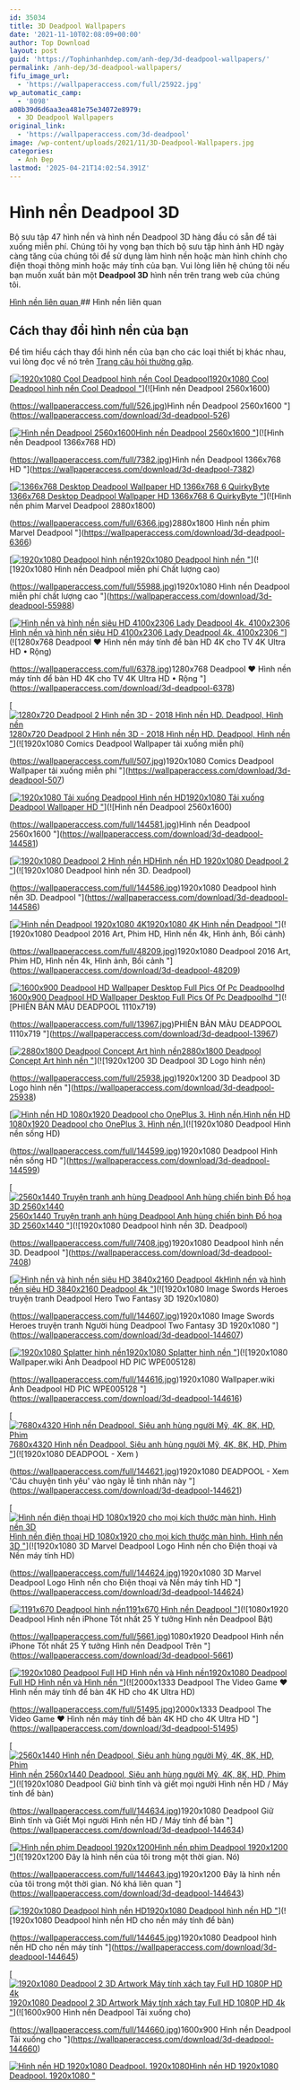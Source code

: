 ```yaml
---
id: 35034
title: 3D Deadpool Wallpapers
date: '2021-11-10T02:08:09+00:00'
author: Top Download
layout: post
guid: 'https://Tophinhanhdep.com/anh-dep/3d-deadpool-wallpapers/'
permalink: /anh-dep/3d-deadpool-wallpapers/
fifu_image_url:
  - 'https://wallpaperaccess.com/full/25922.jpg'
wp_automatic_camp:
  - '8098'
a08b39d6d6aa3ea481e75e34072e8979:
  - 3D Deadpool Wallpapers
original_link:
  - 'https://wallpaperaccess.com/3d-deadpool'
image: /wp-content/uploads/2021/11/3D-Deadpool-Wallpapers.jpg
categories:
  - Ảnh Đẹp
lastmod: '2025-04-21T14:02:54.391Z'
---
```

# Hình nền Deadpool 3D

Bộ sưu tập 47 hình nền và hình nền Deadpool 3D hàng đầu có sẵn để tải xuống miễn phí. Chúng tôi hy vọng bạn thích bộ sưu tập hình ảnh HD ngày càng tăng của chúng tôi để sử dụng làm hình nền hoặc màn hình chính cho điện thoại thông minh hoặc máy tính của bạn. Vui lòng liên hệ chúng tôi nếu bạn muốn xuất bản một **Deadpool 3D** hình nền trên trang web của chúng tôi.

[Hình nền liên quan ](#related) ## Hình nền liên quan

## Cách thay đổi hình nền của bạn

Để tìm hiểu cách thay đổi hình nền của bạn cho các loại thiết bị khác nhau, vui lòng đọc về nó trên [Trang câu hỏi thường gặp](https://tophinhanhdep.com/faq/).

  
[[![1920x1080 Cool Deadpool hình nền Cool Deadpool](https://wallpaperaccess.com/full/25922.jpg)1920x1080 Cool Deadpool hình nền Cool Deadpool "](https://wallpaperaccess.com/download/3d-deadpool-25922)](![Hình nền Deadpool 2560x1600)

(https://wallpaperaccess.com/full/526.jpg)Hình nền Deadpool 2560x1600 "](https://wallpaperaccess.com/download/3d-deadpool-526)

[[![Hình nền Deadpool 2560x1600](https://wallpaperaccess.com/full/144555.jpg)Hình nền Deadpool 2560x1600 "](https://wallpaperaccess.com/download/3d-deadpool-144555)](![Hình nền Deadpool 1366x768 HD)

(https://wallpaperaccess.com/full/7382.jpg)Hình nền Deadpool 1366x768 HD "](https://wallpaperaccess.com/download/3d-deadpool-7382)

[[![1366x768 Desktop Deadpool Wallpaper HD 1366x768 6 QuirkyByte](https://wallpaperaccess.com/full/144558.jpg)1366x768 Desktop Deadpool Wallpaper HD 1366x768 6 QuirkyByte "](https://wallpaperaccess.com/download/3d-deadpool-144558)](![Hình nền phim Marvel Deadpool 2880x1800)

(https://wallpaperaccess.com/full/6366.jpg)2880x1800 Hình nền phim Marvel Deadpool "](https://wallpaperaccess.com/download/3d-deadpool-6366)

[[![1920x1080 Deadpool hình nền](https://wallpaperaccess.com/full/8953.jpg)1920x1080 Deadpool hình nền "](https://wallpaperaccess.com/download/3d-deadpool-8953)](![1920x1080 Hình nền Deadpool miễn phí Chất lượng cao)

(https://wallpaperaccess.com/full/55988.jpg)1920x1080 Hình nền Deadpool miễn phí chất lượng cao "](https://wallpaperaccess.com/download/3d-deadpool-55988)

[[![Hình nền và hình nền siêu HD 4100x2306 Lady Deadpool 4k.  4100x2306](https://wallpaperaccess.com/full/51516.jpg)Hình nền và hình nền siêu HD 4100x2306 Lady Deadpool 4k. 4100x2306 "](https://wallpaperaccess.com/download/3d-deadpool-51516)](![1280x768 Deadpool ❤ Hình nền máy tính để bàn HD 4K cho TV 4K Ultra HD • Rộng)

(https://wallpaperaccess.com/full/6378.jpg)1280x768 Deadpool ❤ Hình nền máy tính để bàn HD 4K cho TV 4K Ultra HD • Rộng "](https://wallpaperaccess.com/download/3d-deadpool-6378)

[[![1280x720 Deadpool 2 Hình nền 3D - 2018 Hình nền HD.  Deadpool, Hình nền](https://wallpaperaccess.com/full/17736.jpg)1280x720 Deadpool 2 Hình nền 3D - 2018 Hình nền HD. Deadpool, Hình nền "](https://wallpaperaccess.com/download/3d-deadpool-17736)](![1920x1080 Comics Deadpool Wallpaper tải xuống miễn phí)

(https://wallpaperaccess.com/full/507.jpg)1920x1080 Comics Deadpool Wallpaper tải xuống miễn phí "](https://wallpaperaccess.com/download/3d-deadpool-507)

[[![1920x1080 Tải xuống Deadpool Hình nền HD](https://wallpaperaccess.com/full/144569.jpg)1920x1080 Tải xuống Deadpool Wallpaper HD "](https://wallpaperaccess.com/download/3d-deadpool-144569)](![Hình nền Deadpool 2560x1600)

(https://wallpaperaccess.com/full/144581.jpg)Hình nền Deadpool 2560x1600 "](https://wallpaperaccess.com/download/3d-deadpool-144581)

[[![1920x1080 Deadpool 2 Hình nền HD](https://wallpaperaccess.com/full/144584.jpg)Hình nền HD 1920x1080 Deadpool 2 "](https://wallpaperaccess.com/download/3d-deadpool-144584)](![1920x1080 Deadpool hình nền 3D.  Deadpool)

(https://wallpaperaccess.com/full/144586.jpg)1920x1080 Deadpool hình nền 3D. Deadpool "](https://wallpaperaccess.com/download/3d-deadpool-144586)

[[![Hình nền Deadpool 1920x1080 4K](https://wallpaperaccess.com/full/144587.jpg)1920x1080 4K Hình nền Deadpool "](https://wallpaperaccess.com/download/3d-deadpool-144587)](![1920x1080 Deadpool 2016 Art, Phim HD, Hình nền 4k, Hình ảnh, Bối cảnh)

(https://wallpaperaccess.com/full/48209.jpg)1920x1080 Deadpool 2016 Art, Phim HD, Hình nền 4k, Hình ảnh, Bối cảnh "](https://wallpaperaccess.com/download/3d-deadpool-48209)

[[![1600x900 Deadpool HD Wallpaper Desktop Full Pics Of Pc Deadpoolhd](https://wallpaperaccess.com/full/144592.png)1600x900 Deadpool HD Wallpaper Desktop Full Pics Of Pc Deadpoolhd "](https://wallpaperaccess.com/download/3d-deadpool-144592)](![PHIÊN BẢN MÀU DEADPOOL 1110x719)

(https://wallpaperaccess.com/full/13967.jpg)PHIÊN BẢN MÀU DEADPOOL 1110x719 "](https://wallpaperaccess.com/download/3d-deadpool-13967)

[[![2880x1800 Deadpool Concept Art hình nền](https://wallpaperaccess.com/full/144595.jpg)2880x1800 Deadpool Concept Art hình nền "](https://wallpaperaccess.com/download/3d-deadpool-144595)](![1920x1200 3D Deadpool 3D Logo hình nền)

(https://wallpaperaccess.com/full/25938.jpg)1920x1200 3D Deadpool 3D Logo hình nền "](https://wallpaperaccess.com/download/3d-deadpool-25938)

[[![Hình nền HD 1080x1920 Deadpool cho OnePlus 3. Hình nền.](https://wallpaperaccess.com/full/5626.jpg)Hình nền HD 1080x1920 Deadpool cho OnePlus 3. Hình nền.](https://wallpaperaccess.com/download/3d-deadpool-5626)](![1920x1080 Deadpool Hình nền sống HD)

(https://wallpaperaccess.com/full/144599.jpg)1920x1080 Deadpool Hình nền sống HD "](https://wallpaperaccess.com/download/3d-deadpool-144599)

[[![2560x1440 Truyện tranh anh hùng Deadpool Anh hùng chiến binh Đồ họa 3D 2560x1440](https://wallpaperaccess.com/full/144600.jpg)2560x1440 Truyện tranh anh hùng Deadpool Anh hùng chiến binh Đồ họa 3D 2560x1440 "](https://wallpaperaccess.com/download/3d-deadpool-144600)](![1920x1080 Deadpool hình nền 3D.  Deadpool)

(https://wallpaperaccess.com/full/7408.jpg)1920x1080 Deadpool hình nền 3D. Deadpool "](https://wallpaperaccess.com/download/3d-deadpool-7408)

[[![Hình nền và hình nền siêu HD 3840x2160 Deadpool 4k](https://wallpaperaccess.com/full/144605.jpg)Hình nền và hình nền siêu HD 3840x2160 Deadpool 4k "](https://wallpaperaccess.com/download/3d-deadpool-144605)](![1920x1080 Image Swords Heroes truyện tranh Deadpool Hero Two Fantasy 3D 1920x1080)

(https://wallpaperaccess.com/full/144607.jpg)1920x1080 Image Swords Heroes truyện tranh Người hùng Deadpool Two Fantasy 3D 1920x1080 "](https://wallpaperaccess.com/download/3d-deadpool-144607)

[[![1920x1080 Splatter hình nền](https://wallpaperaccess.com/full/144613.jpg)1920x1080 Splatter hình nền "](https://wallpaperaccess.com/download/3d-deadpool-144613)](![1920x1080 Wallpaper.wiki Ảnh Deadpool HD PIC WPE005128)

(https://wallpaperaccess.com/full/144616.jpg)1920x1080 Wallpaper.wiki Ảnh Deadpool HD PIC WPE005128 "](https://wallpaperaccess.com/download/3d-deadpool-144616)

[[![7680x4320 Hình nền Deadpool, Siêu anh hùng người Mỹ, 4K, 8K, HD, Phim](https://wallpaperaccess.com/full/6365.jpg)7680x4320 Hình nền Deadpool, Siêu anh hùng người Mỹ, 4K, 8K, HD, Phim "](https://wallpaperaccess.com/download/3d-deadpool-6365)](![1920x1080 DEADPOOL - Xem )

(https://wallpaperaccess.com/full/144621.jpg)1920x1080 DEADPOOL - Xem 'Câu chuyện tình yêu' vào ngày lễ tình nhân này "](https://wallpaperaccess.com/download/3d-deadpool-144621)

[[![Hình nền điện thoại HD 1080x1920 cho mọi kích thước màn hình.  Hình nền 3D](https://wallpaperaccess.com/full/144622.jpg)Hình nền điện thoại HD 1080x1920 cho mọi kích thước màn hình. Hình nền 3D "](https://wallpaperaccess.com/download/3d-deadpool-144622)](![1920x1080 3D Marvel Deadpool Logo Hình nền cho Điện thoại và Nền máy tính HD)

(https://wallpaperaccess.com/full/144624.jpg)1920x1080 3D Marvel Deadpool Logo Hình nền cho Điện thoại và Nền máy tính HD "](https://wallpaperaccess.com/download/3d-deadpool-144624)

[[![1191x670 Deadpool hình nền](https://wallpaperaccess.com/full/144625.jpg)1191x670 Hình nền Deadpool "](https://wallpaperaccess.com/download/3d-deadpool-144625)](![1080x1920 Deadpool Hình nền iPhone Tốt nhất 25 Ý tưởng Hình nền Deadpool Bật)

(https://wallpaperaccess.com/full/5661.jpg)1080x1920 Deadpool Hình nền iPhone Tốt nhất 25 Ý tưởng Hình nền Deadpool Trên "](https://wallpaperaccess.com/download/3d-deadpool-5661)

[[![1920x1080 Deadpool Full HD Hình nền và Hình nền](https://wallpaperaccess.com/full/144630.jpg)1920x1080 Deadpool Full HD Hình nền và Hình nền "](https://wallpaperaccess.com/download/3d-deadpool-144630)](![2000x1333 Deadpool The Video Game ❤ Hình nền máy tính để bàn 4K HD cho 4K Ultra HD)

(https://wallpaperaccess.com/full/51495.jpg)2000x1333 Deadpool The Video Game ❤ Hình nền máy tính để bàn 4K HD cho 4K Ultra HD "](https://wallpaperaccess.com/download/3d-deadpool-51495)

[[![2560x1440 Hình nền Deadpool, Siêu anh hùng người Mỹ, 4K, 8K, HD, Phim](https://wallpaperaccess.com/full/15182.jpg)Hình nền 2560x1440 Deadpool, Siêu anh hùng người Mỹ, 4K, 8K, HD, Phim "](https://wallpaperaccess.com/download/3d-deadpool-15182)](![1920x1080 Deadpool Giữ bình tĩnh và giết mọi người Hình nền HD / Máy tính để bàn)

(https://wallpaperaccess.com/full/144634.jpg)1920x1080 Deadpool Giữ Bình tĩnh và Giết Mọi người Hình nền HD / Máy tính để bàn "](https://wallpaperaccess.com/download/3d-deadpool-144634)

[[![Hình nền phim Deadpool 1920x1200](https://wallpaperaccess.com/full/144638.jpg)Hình nền phim Deadpool 1920x1200 "](https://wallpaperaccess.com/download/3d-deadpool-144638)](![1920x1200 Đây là hình nền của tôi trong một thời gian.  Nó)

(https://wallpaperaccess.com/full/144643.jpg)1920x1200 Đây là hình nền của tôi trong một thời gian. Nó khá liên quan "](https://wallpaperaccess.com/download/3d-deadpool-144643)

[[![1920x1080 Deadpool hình nền HD](https://wallpaperaccess.com/full/144644.jpg)1920x1080 Deadpool hình nền HD "](https://wallpaperaccess.com/download/3d-deadpool-144644)](![1920x1080 Deadpool hình nền HD cho nền máy tính để bàn)

(https://wallpaperaccess.com/full/144645.jpg)1920x1080 Deadpool hình nền HD cho nền máy tính "](https://wallpaperaccess.com/download/3d-deadpool-144645)

[[![1920x1080 Deadpool 2 3D Artwork Máy tính xách tay Full HD 1080P HD 4k](https://wallpaperaccess.com/full/144656.jpg)1920x1080 Deadpool 2 3D Artwork Máy tính xách tay Full HD 1080P HD 4k "](https://wallpaperaccess.com/download/3d-deadpool-144656)](![1600x900 Hình nền Deadpool Tải xuống cho)

(https://wallpaperaccess.com/full/144660.jpg)1600x900 Hình nền Deadpool Tải xuống cho "](https://wallpaperaccess.com/download/3d-deadpool-144660)

[![Hình nền HD 1920x1080 Deadpool.  1920x1080](https://wallpaperaccess.com/full/144662.jpg)Hình nền HD 1920x1080 Deadpool. 1920x1080 "](https://wallpaperaccess.com/download/3d-deadpool-144662)
